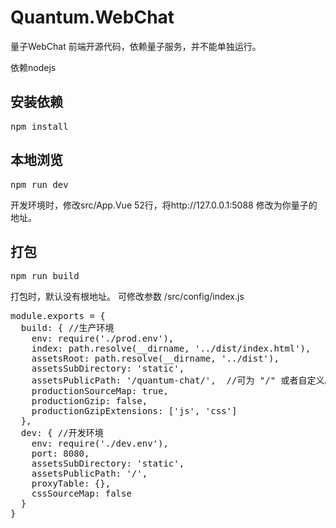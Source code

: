 # Quantum.WebChat

量子WebChat 前端开源代码，依赖量子服务，并不能单独运行。

依赖nodejs

## 安装依赖
<pre>npm install</pre>
## 本地浏览
<pre>npm run dev</pre>
开发环境时，修改src/App.Vue 52行，将http://127.0.0.1:5088 修改为你量子的地址。
## 打包
<pre>npm run build</pre>
打包时，默认没有根地址。
可修改参数 /src/config/index.js
<pre>
module.exports = {
  build: { //生产环境
    env: require('./prod.env'),
    index: path.resolve(__dirname, '../dist/index.html'),
    assetsRoot: path.resolve(__dirname, '../dist'),
    assetsSubDirectory: 'static',
    assetsPublicPath: '/quantum-chat/',  //可为 "/" 或者自定义。
    productionSourceMap: true,
    productionGzip: false,
    productionGzipExtensions: ['js', 'css']
  },
  dev: { //开发环境
    env: require('./dev.env'),
    port: 8080,
    assetsSubDirectory: 'static',
    assetsPublicPath: '/',
    proxyTable: {},
    cssSourceMap: false
  }
}
</pre>
